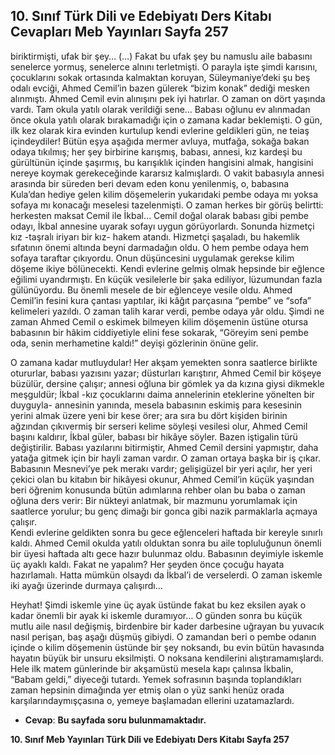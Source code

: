 ## 10. Sınıf Türk Dili ve Edebiyatı Ders Kitabı Cevapları Meb Yayınları Sayfa 257

biriktirmişti, ufak bir şey… (…) Fakat bu ufak şey bu namuslu aile babasını senelerce yormuş, senelerce alnını terletmişti. O parayla işte şimdi karısını, çocuklarını sokak ortasında kalmaktan koruyan, Süleymaniye’deki şu beş odalı evciği, Ahmed Cemil’in bazen gülerek “bizim konak” dediği mesken alınmıştı. Ahmed Cemil evin alınışını pek iyi hatırlar. O zaman on dört yaşında vardı. Tam okula yatılı olarak verildiği sene… Babası oğlunu ev alınmadan önce okula yatılı olarak bırakamadığı için o zamana kadar beklemişti. O gün, ilk kez olarak kira evinden kurtulup kendi evlerine geldikleri gün, ne teiaş içindeydiler! Bütün eşya aşağıda mermer avluya, mutfağa, sokağa bakan odaya tıkılmış; her şey birbirine karışmış, babası, annesi, kız kardeşi bu gürültünün içinde şaşırmış, bu karışıklık içinden hangisini almak, hangisini nereye koymak gerekeceğinde kararsız kalmışlardı. O vakit babasıyla annesi arasında bir süreden beri devam eden konu yenilenmiş, o, babasına Kula’dan hediye gelen kilim döşemelerin yukarıdaki pembe odaya mı yoksa sofaya mı konacağı meselesi tazelenmişti. O zaman herkes bir görüş belirtti: herkesten maksat Cemil ile İkbal… Cemil doğal olarak babası gibi pembe odayı, İkbal annesine uyarak sofayı uygun görüyorlardı. Sonunda hizmetçi kız -taşralı iriyarı bir kız- hakem atandı. Hizmetçi şaşaladı, bu hakemlik sıfatının önemi altında beyni darmadağın oldu. O hem pembe odaya hem sofaya taraftar çıkıyordu. Onun düşüncesini uygulamak gerekse kilim döşeme ikiye bölünecekti. Kendi evlerine gelmiş olmak hepsinde bir eğlence eğilimi uyandırmıştı. En küçük vesilelerle bir şaka ediliyor, lüzumundan fazla gülünüyordu. Bu önemli mesele de bir eğlenceye vesile oldu. Ahmed Cemil’in fesini kura çantası yaptılar, iki kâğıt parçasına “pembe” ve “sofa” kelimeleri yazıldı. O zaman talih karar verdi, pembe odaya yâr oldu. Şimdi ne zaman Ahmed Cemil o eskimek bilmeyen kilim döşemenin üstüne otursa babasının bir hâkim ciddiyetiyle elini fese sokarak, “Göreyim seni pembe oda, senin merhametine kaldı!” deyişi gözlerinin önüne gelir.

O zamana kadar mutluydular! Her akşam yemekten sonra saatlerce birlikte otururlar, babası yazısını yazar; düsturları karıştırır, Ahmed Cemil bir köşeye büzülür, dersine çalışır; annesi oğluna bir gömlek ya da kızına giysi dikmekle meşguldür; İkbal -kız çocuklarını daima annelerinin eteklerine yönelten bir duyguyla- annesinin yanında, mesela babasının eskimiş para kesesinin yerini almak üzere yeni bir kese örer; ara sıra bu dört kişiden birinin ağzından çıkıvermiş bir serseri kelime söyleşi vesilesi olur, Ahmed Cemil başını kaldırır, İkbal güler, babası bir hikâye söyler. Bazen iştigalin türü değiştirilir. Babası yazılarını bitirmiştir, Ahmed Cemil dersini yapmıştır, daha yatağa gitmek için bir hayli zaman vardır. O zaman ortaya başka bir iş çıkar. Babasının Mesnevi’ye pek merakı vardır; gelişigüzel bir yeri açılır, her yeri çekici olan bu kitabın bir hikâyesi okunur, Ahmed Cemil’in küçük yaşından beri öğrenim konusunda bütün adımlarına rehber olan bu baba o zaman oğluna ders verir: Bir nükteyi anlatmak, bir mazmunu yorumlamak için saatlerce yorulur; bu genç dimağı bir gonca gibi nazik parmaklarla açmaya çalışır.  
 Kendi evlerine geldikten sonra bu gece eğlenceleri haftada bir kereyle sınırlı kaldı. Ahmed Cemil okulda yatılı olduktan sonra bu aile topluluğunun önemli bir üyesi haftada altı gece hazır bulunmaz oldu. Babasının deyimiyle iskemle üç ayaklı kaldı. Fakat ne yapalım? Her şeyden önce çocuğu hayata hazırlamalı. Hatta mümkün olsaydı da İkbal’i de verselerdi. O zaman iskemle iki ayağı üzerinde durmaya çalışırdı…

Heyhat! Şimdi iskemle yine üç ayak üstünde fakat bu kez eksilen ayak o kadar önemli bir ayak ki iskemle duramıyor… O günden sonra bu küçük mutlu aile nasıl değişmiş, birdenbire bir kader darbesine uğrayan bu yuvacık nasıl perişan, baş aşağı düşmüş gibiydi. O zamandan beri o pembe odanın içinde o kilim döşemenin üstünde bir şey noksandı, bu evin bütün havasında hayatın büyük bir unsuru eksilmişti. O noksana kendilerini alıştıramamışlardı. Hele ilk matem günlerinde bir akşamüstü mesela kapı çalınsa İkbalin, “Babam geldi,” diyeceği tutardı. Yemek sofrasının başında toplandıkları zaman hepsinin dimağında yer etmiş olan o yüz sanki henüz orada karşılarındaymışçasına o, yemeye başlamadan ellerini uzatamazlardı.

* **Cevap**: **Bu sayfada soru bulunmamaktadır.**

**10. Sınıf Meb Yayınları Türk Dili ve Edebiyatı Ders Kitabı Sayfa 257**